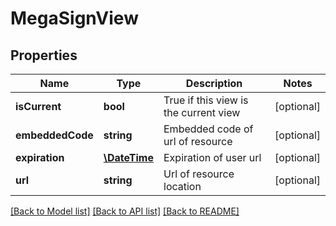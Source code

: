# MegaSignView

## Properties
Name | Type | Description | Notes
------------ | ------------- | ------------- | -------------
**isCurrent** | **bool** | True if this view is the current view | [optional] 
**embeddedCode** | **string** | Embedded code of url of resource | [optional] 
**expiration** | [**\DateTime**](\DateTime.md) | Expiration of user url | [optional] 
**url** | **string** | Url of resource location | [optional] 

[[Back to Model list]](../README.md#documentation-for-models) [[Back to API list]](../README.md#documentation-for-api-endpoints) [[Back to README]](../README.md)



